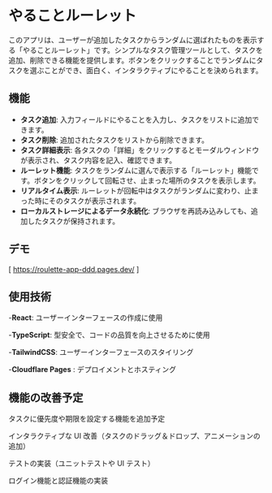 # やることルーレット

このアプリは、ユーザーが追加したタスクからランダムに選ばれたものを表示する「やることルーレット」です。シンプルなタスク管理ツールとして、タスクを追加、削除できる機能を提供します。ボタンをクリックすることでランダムにタスクを選ぶことができ、面白く、インタラクティブにやることを決められます。

## 機能

- **タスク追加**: 入力フィールドにやることを入力し、タスクをリストに追加できます。
- **タスク削除**: 追加されたタスクをリストから削除できます。
- **タスク詳細表示**: 各タスクの「詳細」をクリックするとモーダルウィンドウが表示され、タスク内容を記入、確認できます。
- **ルーレット機能**: タスクをランダムに選んで表示する「ルーレット」機能です。ボタンをクリックして回転させ、止まった場所のタスクを表示します。
- **リアルタイム表示**: ルーレットが回転中はタスクがランダムに変わり、止まった時にそのタスクが表示されます。
- **ローカルストレージによるデータ永続化**: ブラウザを再読み込みしても、追加したタスクが保持されます。

## デモ

[
https://roulette-app-ddd.pages.dev/
]

## 使用技術

-**React**: ユーザーインターフェースの作成に使用

-**TypeScript**: 型安全で、コードの品質を向上させるために使用

-**TailwindCSS**: ユーザーインターフェースのスタイリング

-**Cloudflare Pages** : デプロイメントとホスティング

## 機能の改善予定

タスクに優先度や期限を設定する機能を追加予定

インタラクティブな UI 改善（タスクのドラッグ＆ドロップ、アニメーションの追加）

テストの実装（ユニットテストや UI テスト）

ログイン機能と認証機能の実装